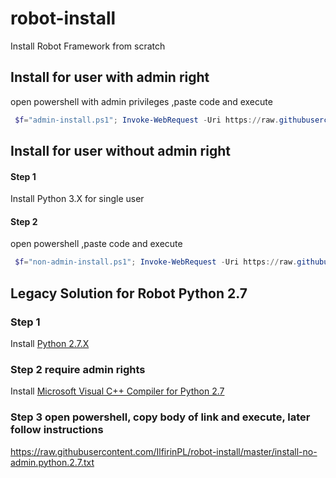 # robot-install
Install Robot Framework from scratch


## Install for user with admin right
open powershell with admin privileges ,paste code and execute

```powershell
 $f="admin-install.ps1"; Invoke-WebRequest -Uri https://raw.githubusercontent.com/IlfirinPL/robot-install/master/$f -OutFile $f ; . ./$f ; Remove-Item $f

```

## Install for user **without** admin right
#### Step 1 
Install Python 3.X for single user
#### Step 2 
open powershell ,paste code and execute

```powershell
 $f="non-admin-install.ps1"; Invoke-WebRequest -Uri https://raw.githubusercontent.com/IlfirinPL/robot-install/master/$f -OutFile $f ; . ./$f ; Remove-Item $f

```


## Legacy Solution for Robot Python 2.7
### Step 1
Install [Python 2.7.X](https://www.python.org/ftp/python/2.7.17/python-2.7.17.msi) 

### Step 2 **require** admin rights
Install [Microsoft Visual C++ Compiler for Python 2.7](https://www.microsoft.com/en-us/download/details.aspx?id=44266)
### Step 3 open powershell, copy body of link and execute, later follow instructions
https://raw.githubusercontent.com/IlfirinPL/robot-install/master/install-no-admin.python.2.7.txt
